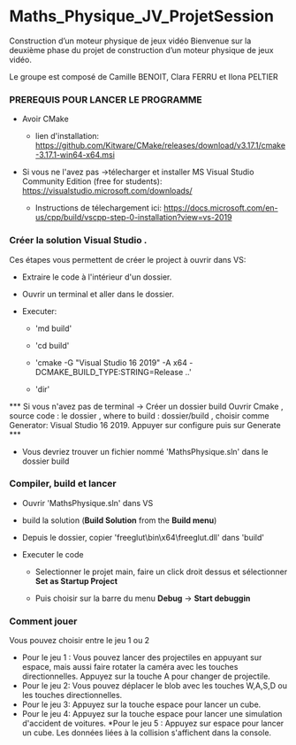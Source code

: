 # Maths_Physique_JV_ProjetSession
Construction d’un moteur physique de jeux vidéo
Bienvenue sur la deuxième phase du projet de construction d’un moteur physique de jeux vidéo.

Le groupe est composé de Camille BENOIT, Clara FERRU et Ilona PELTIER

### PREREQUIS POUR LANCER LE PROGRAMME
* Avoir CMake

   * lien d'installation: https://github.com/Kitware/CMake/releases/download/v3.17.1/cmake-3.17.1-win64-x64.msi
   
 
* Si vous ne l'avez pas ->télecharger et installer MS Visual Studio Community Edition (free for students): https://visualstudio.microsoft.com/downloads/

    * Instructions de télechargement ici: https://docs.microsoft.com/en-us/cpp/build/vscpp-step-0-installation?view=vs-2019
    

### Créer la solution Visual Studio . 

Ces étapes vous permettent de créer le project à ouvrir dans VS:

* Extraire le code à l'intérieur d'un dossier. 

* Ouvrir un terminal et aller dans le dossier.

* Executer:

  * 'md build'
  
  * 'cd build'
  
  * 'cmake -G "Visual Studio 16 2019" -A x64 -DCMAKE_BUILD_TYPE:STRING=Release ..'
  
  * 'dir'
  
*** Si vous n'avez pas de terminal -> Créer un dossier build
Ouvrir Cmake , source code : le dossier , where to build : dossier/build , choisir comme Generator: Visual Studio 16 2019.
Appuyer sur configure puis sur Generate ***

* Vous devriez trouver un fichier nommé 'MathsPhysique.sln' dans le dossier build


### Compiler, build et lancer

* Ouvrir 'MathsPhysique.sln' dans VS

* build la solution (**Build Solution** from the **Build menu**)

* Depuis le dossier, copier 'freeglut\bin\x64\freeglut.dll' dans 'build'

* Executer le code

  * Selectionner le projet main, faire un click droit dessus et sélectionner **Set as Startup Project** 
  
  * Puis choisir sur la barre du menu **Debug** -> **Start debuggin**

### Comment jouer 
Vous pouvez choisir entre le jeu 1 ou 2
* Pour le jeu 1 :
Vous pouvez lancer des projectiles en appuyant sur espace, mais aussi faire rotater la caméra avec les touches directionnelles. 
Appuyez sur la touche A pour changer de projectile.
* Pour le jeu 2:
Vous pouvez déplacer le blob avec les touches W,A,S,D ou les touches directionnelles.
* Pour le jeu 3:
Appuyez sur la touche espace pour lancer un cube.
* Pour le jeu 4:
Appuyez sur la touche espace pour lancer une simulation d'accident de voitures.
*Pour le jeu 5 :
Appuyez sur espace pour lancer un cube. Les données liées à la collision s'affichent dans la console.